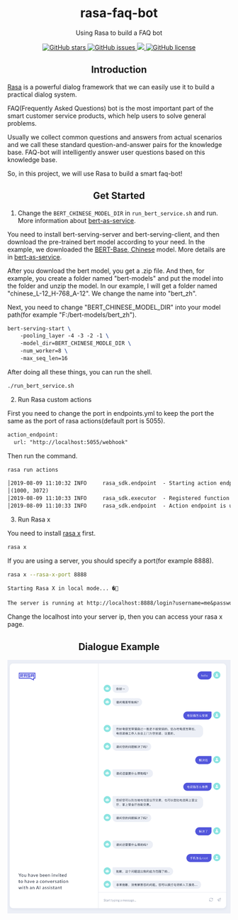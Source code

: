 <h1 align="center">rasa-faq-bot</h1>
<p align="center">Using Rasa to build a FAQ bot</p>

<p align="center">
  <a href="https://github.com/nghuyong/rasa-faq-bot/stargazers">
    <img src="https://img.shields.io/github/stars/nghuyong/rasa-faq-bot.svg?colorA=orange&colorB=orange&logo=github"
         alt="GitHub stars">
  </a>
  <a href="https://github.com/nghuyong/rasa-faq-bot/issues">
        <img src="https://img.shields.io/github/issues/nghuyong/rasa-faq-bot.svg"
             alt="GitHub issues">
  </a>
  <a href="https://github.com/nghuyong/rasa-faq-bot/">
        <img src="https://img.shields.io/github/last-commit/nghuyong/rasa-faq-bot.svg">
  </a>
  <a href="https://github.com/nghuyong/rasa-faq-bot/blob/master/LICENSE">
        <img src="https://img.shields.io/github/license/nghuyong/rasa-faq-bot"
             alt="GitHub license">
  </a>
</p>

<h2 align="center">Introduction</h2>

[Rasa](https://rasa.com/) is a powerful dialog framework that we can easily use it to build a practical dialog system.

FAQ(Frequently Asked Questions) bot is the most important part of the smart customer service products, which help users to solve general problems.

Usually we collect common questions and answers from actual scenarios and we call these standard question-and-answer pairs for the knowledge base.
FAQ-bot will intelligently answer user questions based on this knowledge base.

So, in this project, we will use Rasa to build a smart faq-bot!


<h2 align="center">Get Started</h2>

1. Change the `BERT_CHINESE_MODEL_DIR` in `run_bert_service.sh` and run. More information about [bert-as-service](https://github.com/hanxiao/bert-as-service).

You need to install bert-serving-server and bert-serving-client, and then download the pre-trained bert model according to your need. In the example, we downloaded the [BERT-Base, Chinese](https://storage.googleapis.com/bert_models/2018_11_03/chinese_L-12_H-768_A-12.zip) model. More details are in [bert-as-service](https://github.com/hanxiao/bert-as-service).

After you download the bert model, you get a .zip file. And then, for example, you create a folder named "bert-models" and put the model into the folder and unzip the model. In our example, I will get a folder named "chinese_L-12_H-768_A-12". We change the name into "bert_zh". 

Next, you need to change "BERT_CHINESE_MODEL_DIR" into your model path(for example "F:/bert-models/bert_zh").

```latex
bert-serving-start \
    -pooling_layer -4 -3 -2 -1 \
    -model_dir=BERT_CHINESE_MODLE_DIR \
    -num_worker=8 \
    -max_seq_len=16
```

After doing all these things, you can run the shell.

```bash 
./run_bert_service.sh
```

2. Run Rasa custom actions

First you need to change the port in endpoints.yml to keep the port the same as the port of rasa actions(default port is 5055).

```latex
action_endpoint:
  url: "http://localhost:5055/webhook"
```

Then run the command.

```bash
rasa run actions
```


```latex
│2019-08-09 11:10:32 INFO     rasa_sdk.endpoint  - Starting action endpoint server...
│(1000, 3072)
│2019-08-09 11:10:33 INFO     rasa_sdk.executor  - Registered function for 'action_get_answer'.
│2019-08-09 11:10:33 INFO     rasa_sdk.endpoint  - Action endpoint is up and running. on ('0.0.0.0', 5055)
```


3. Run Rasa x

You need to install [rasa x](https://rasa.com/docs/rasa-x/installation-and-setup/) first.

```bash
rasa x
```


If you are using a server, you should specify a port(for example 8888).

```bash
rasa x --rasa-x-port 8888
```

```latex
Starting Rasa X in local mode... �🚀                                                                                               
 
The server is running at http://localhost:8888/login?username=me&password=zrjV0BwYSzYP
```

Change the localhost into your server ip, then you can access your rasa x page.


<h2 align="center">Dialogue Example</h2>

![](./images/happy_path.png)